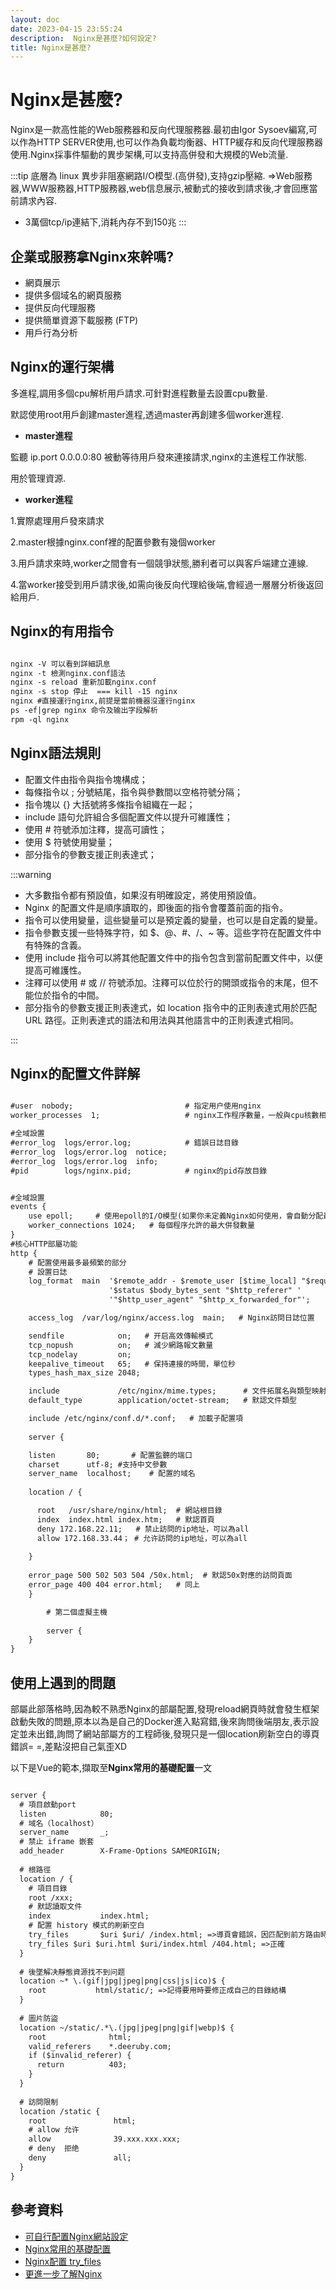 ```yaml
---
layout: doc
date: 2023-04-15 23:55:24
description:  Nginx是甚麼?如何設定?
title: Nginx是甚麼?
---
```


# Nginx是甚麼?

Nginx是一款高性能的Web服務器和反向代理服務器.最初由Igor Sysoev編寫,可以作為HTTP SERVER使用,也可以作為負載均衡器、HTTP緩存和反向代理服務器使用.Nginx採事件驅動的異步架構,可以支持高併發和大規模的Web流量.

:::tip
底層為 linux 異步非阻塞網路I/O模型.(高併發),支持gzip壓縮.
=>Web服務器,WWW服務器,HTTP服務器,web信息展示,被動式的接收到請求後,才會回應當前請求內容.

- 3萬個tcp/ip連結下,消耗內存不到150兆
:::

## 企業或服務拿Nginx來幹嗎?

- 網頁展示
- 提供多個域名的網頁服務
- 提供反向代理服務
- 提供簡單資源下載服務 (FTP)
- 用戶行為分析

## Nginx的運行架構

多進程,調用多個cpu解析用戶請求.可針對進程數量去設置cpu數量.

默認使用root用戶創建master進程,透過master再創建多個worker進程.

- **master進程**

監聽 ip.port 0.0.0.0:80 被動等待用戶發來連接請求,nginx的主進程工作狀態.

用於管理資源.

- **worker進程**

1.實際處理用戶發來請求

2.master根據nginx.conf裡的配置參數有幾個worker

3.用戶請求來時,worker之間會有一個競爭狀態,勝利者可以與客戶端建立連線.

4.當worker接受到用戶請求後,如需向後反向代理給後端,會經過一層層分析後返回給用戶.

## Nginx的有用指令

```markdown

nginx -V 可以看到詳細訊息
nginx -t 檢測nginx.conf語法
nginx -s reload 重新加載nginx.conf
nginx -s stop 停止  === kill -15 nginx
nginx #直接運行nginx,前提是當前機器沒運行nginx
ps -ef|grep nginx 命令及输出字段解析
rpm -ql nginx 

```

## Nginx語法規則

- 配置文件由指令與指令塊構成；
- 每條指令以 ; 分號結尾，指令與參數間以空格符號分隔；
- 指令塊以 {} 大括號將多條指令組織在一起；
- include 語句允許組合多個配置文件以提升可維護性；
- 使用 # 符號添加注釋，提高可讀性；
- 使用 $ 符號使用變量；
- 部分指令的參數支援正則表達式；

:::warning

- 大多數指令都有預設值，如果沒有明確設定，將使用預設值。
- Nginx 的配置文件是順序讀取的，即後面的指令會覆蓋前面的指令。
- 指令可以使用變量，這些變量可以是預定義的變量，也可以是自定義的變量。
- 指令參數支援一些特殊字符，如 $、@、#、/、~ 等。這些字符在配置文件中有特殊的含義。
- 使用 include 指令可以將其他配置文件中的指令包含到當前配置文件中，以便提高可維護性。
- 注釋可以使用 # 或 // 符號添加。注釋可以位於行的開頭或指令的末尾，但不能位於指令的中間。
- 部分指令的參數支援正則表達式，如 location 指令中的正則表達式用於匹配 URL 路徑。正則表達式的語法和用法與其他語言中的正則表達式相同。

:::

## Nginx的配置文件詳解

```txt

#user  nobody;                         # 指定用户使用nginx
worker_processes  1;                   # nginx工作程序數量，一般與cpu核數相同

#全域設置
#error_log  logs/error.log;            # 錯誤日誌目錄
#error_log  logs/error.log  notice;
#error_log  logs/error.log  info;
#pid        logs/nginx.pid;            # nginx的pid存放目錄


#全域設置
events {
    use epoll;     # 使用epoll的I/O模型(如果你未定義Nginx如何使用，會自動分配最合適的)
    worker_connections 1024;   # 每個程序允許的最大併發數量
}
#核心HTTP部屬功能 
http {
    # 配置使用最多最頻繁的部分
    # 設置日誌
    log_format  main  '$remote_addr - $remote_user [$time_local] "$request" '
                      '$status $body_bytes_sent "$http_referer" '
                      '"$http_user_agent" "$http_x_forwarded_for"';

    access_log  /var/log/nginx/access.log  main;   # Nginx訪問日誌位置

    sendfile            on;   # 开启高效傳輸模式
    tcp_nopush          on;   # 減少網路報文數量
    tcp_nodelay         on;
    keepalive_timeout   65;   # 保持連接的時間，單位秒
    types_hash_max_size 2048;

    include             /etc/nginx/mime.types;      # 文件拓展名與類型映射表
    default_type        application/octet-stream;   # 默認文件類型

    include /etc/nginx/conf.d/*.conf;   # 加載子配置項
    
    server {

    listen       80;       # 配置監聽的端口
    charset      utf-8; #支持中文參數
    server_name  localhost;    # 配置的域名
    
    location / {

      root   /usr/share/nginx/html;  # 網站根目錄
      index  index.html index.htm;   # 默認首頁
      deny 172.168.22.11;   # 禁止訪問的ip地址，可以為all
      allow 172.168.33.44； # 允许訪問的ip地址，可以為all
      
    }
    
    error_page 500 502 503 504 /50x.html;  # 默認50x對應的訪問頁面
    error_page 400 404 error.html;   # 同上
    }

		# 第二個虛擬主機
    
		server { 
    }
}


```

## 使用上遇到的問題

部屬此部落格時,因為較不熟悉Nginx的部屬配置,發現reload網頁時就會發生框架啟動失敗的問題,原本以為是自己的Docker進入點寫錯,後來詢問後端朋友,表示設定並未出錯,詢問了網站部屬方的工程師後,發現只是一個location刷新空白的導頁錯誤= =,差點沒把自己氣歪XD

以下是Vue的範本,擷取至**Nginx常用的基礎配置**一文

```txt

server {
  # 項目啟動port
  listen            80;
  # 域名（localhost）
  server_name       _;
  # 禁止 iframe 嵌套
  add_header        X-Frame-Options SAMEORIGIN;
  
  # 根路徑
  location / {
    # 項目目錄
    root /xxx;
    # 默認讀取文件
    index           index.html;
    # 配置 history 模式的刷新空白
    try_files       $uri $uri/ /index.html; =>導頁會錯誤，因匹配到前方路由時，便會停止匹配(QQ)
    try_files $uri $uri.html $uri/index.html /404.html; =>正確
  }
  
  # 後墜解决靜態資源找不到问题
  location ~* \.(gif|jpg|jpeg|png|css|js|ico)$ { 
    root           html/static/; =>記得要用時要修正成自己的目錄結構
  }
  
  # 圖片防盜
  location ~/static/.*\.(jpg|jpeg|png|gif|webp)$ {
    root              html;
    valid_referers    *.deeruby.com;
    if ($invalid_referer) {
      return          403;
    }
  }
  
  # 訪問限制
  location /static {
    root               html;
    # allow 允许
    allow              39.xxx.xxx.xxx;
    # deny  拒绝
    deny               all;
  }
}

```

## 參考資料

- [可自行配置Nginx網站設定](https://www.digitalocean.com/community/tools/nginx?domains.0.php.php=false&domains.0.routing.index=index.html&domains.0.routing.fallbackHtml=true&global.app.lang=zhTW)
- [Nginx常用的基礎配置](https://juejin.cn/post/7196859948554715195)
- [Nginx配置 try_files](https://www.jianshu.com/p/7de961138421)
- [更進一步了解Nginx](https://blog.csdn.net/crazymakercircle/article/details/128684641)
